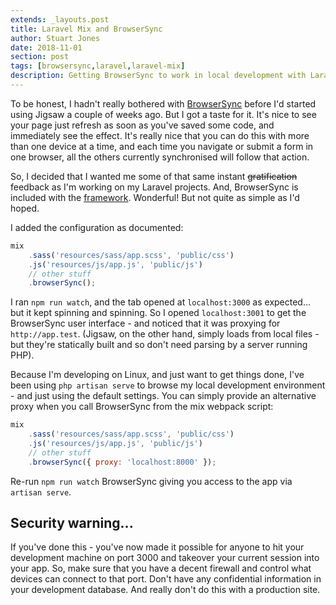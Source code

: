 ```yaml
---
extends: _layouts.post
title: Laravel Mix and BrowserSync
author: Stuart Jones
date: 2018-11-01
section: post
tags: [browsersync,laravel,laravel-mix]
description: Getting BrowserSync to work in local development with Laravel, Mix and Artisan. 
---
```


To be honest, I hadn't really bothered with [BrowserSync](https://browsersync.io/) before I'd started using Jigsaw a couple of weeks ago. But I got a taste for it. It's nice to see your page just refresh as soon as you've saved some code, and immediately see the effect. It's really nice that you can do this with more than one device at a time, and each time you navigate or submit a form in one browser, all the others currently synchronised will follow that action.

So, I decided that I wanted me some of that same instant ~~gratification~~ feedback as I'm working on my Laravel projects. And, BrowserSync is included with the [framework](https://laravel.com/docs/5.7/mix#browsersync-reloading). Wonderful! But not quite as simple as I'd hoped.

I added the configuration as documented:

```javascript
mix
    .sass('resources/sass/app.scss', 'public/css')
    .js('resources/js/app.js', 'public/js')
    // other stuff
    .browserSync();
```

I ran `npm run watch`, and the tab opened at `localhost:3000` as expected... but it kept spinning and spinning. So I opened `localhost:3001` to get the BrowserSync user interface - and noticed that it was proxying for `http://app.test`. (Jigsaw, on the other hand, simply loads from local files - but they're statically built and so don't need parsing by a server running PHP).

Because I'm developing on Linux, and just want to get things done, I've been using `php artisan serve` to browse my local development environment - and just using the default settings. You can simply provide an alternative proxy when you call BrowserSync from the mix webpack script:

```javascript
mix
    .sass('resources/sass/app.scss', 'public/css')
    .js('resources/js/app.js', 'public/js')
    // other stuff
    .browserSync({ proxy: 'localhost:8000' });
```

Re-run `npm run watch` BrowserSync giving you access to the app via `artisan serve`.

## Security warning...

If you've done this - you've now made it possible for anyone to hit your development machine on port 3000 and takeover your current session into your app. So, make sure that you have a decent firewall and control what devices can connect to that port. Don't have any confidential information in your development database. And really don't do this with a production site.
